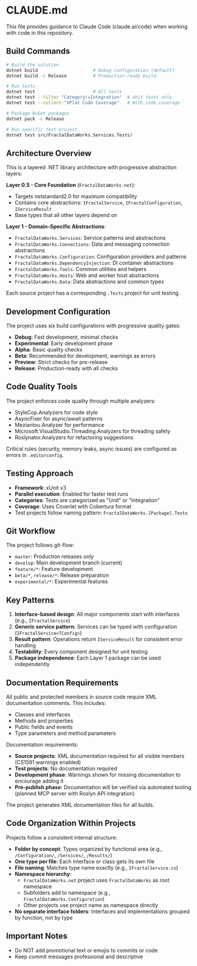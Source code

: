 # CLAUDE.md

This file provides guidance to Claude Code (claude.ai/code) when working with code in this repository.

## Build Commands

```bash
# Build the solution
dotnet build                     # Debug configuration (default)
dotnet build -c Release          # Production-ready build

# Run tests
dotnet test                      # All tests
dotnet test --filter "Category!=Integration"  # Unit tests only
dotnet test --collect:"XPlat Code Coverage"   # With code coverage

# Package NuGet packages
dotnet pack -c Release

# Run specific test project
dotnet test src/FractalDataWorks.Services.Tests/
```

## Architecture Overview

This is a layered .NET library architecture with progressive abstraction layers:

**Layer 0.5 - Core Foundation** (`FractalDataWorks.net`):
- Targets netstandard2.0 for maximum compatibility
- Contains core abstractions: `IFractalService`, `IFractalConfiguration`, `IServiceResult`
- Base types that all other layers depend on

**Layer 1 - Domain-Specific Abstractions**:
- `FractalDataWorks.Services`: Service patterns and abstractions
- `FractalDataWorks.Connections`: Data and messaging connection abstractions
- `FractalDataWorks.Configuration`: Configuration providers and patterns
- `FractalDataWorks.DependencyInjection`: DI container abstractions
- `FractalDataWorks.Tools`: Common utilities and helpers
- `FractalDataWorks.Hosts`: Web and worker host abstractions
- `FractalDataWorks.Data`: Data abstractions and common types

Each source project has a corresponding `.Tests` project for unit testing.

## Development Configuration

The project uses six build configurations with progressive quality gates:
- **Debug**: Fast development, minimal checks
- **Experimental**: Early development phase
- **Alpha**: Basic quality checks
- **Beta**: Recommended for development, warnings as errors
- **Preview**: Strict checks for pre-release
- **Release**: Production-ready with all checks

## Code Quality Tools

The project enforces code quality through multiple analyzers:
- StyleCop.Analyzers for code style
- AsyncFixer for async/await patterns
- Meziantou.Analyzer for performance
- Microsoft.VisualStudio.Threading.Analyzers for threading safety
- Roslynator.Analyzers for refactoring suggestions

Critical rules (security, memory leaks, async issues) are configured as errors in `.editorconfig`.

## Testing Approach

- **Framework**: xUnit v3
- **Parallel execution**: Enabled for faster test runs
- **Categories**: Tests are categorized as "Unit" or "Integration"
- **Coverage**: Uses Coverlet with Cobertura format
- Test projects follow naming pattern: `FractalDataWorks.[Package].Tests`

## Git Workflow

The project follows git-flow:
- `master`: Production releases only
- `develop`: Main development branch (current)
- `feature/*`: Feature development
- `beta/*`, `release/*`: Release preparation
- `experimental/*`: Experimental features

## Key Patterns

1. **Interface-based design**: All major components start with interfaces (e.g., `IFractalService`)
2. **Generic service pattern**: Services can be typed with configuration (`IFractalService<TConfig>`)
3. **Result pattern**: Operations return `IServiceResult` for consistent error handling
4. **Testability**: Every component designed for unit testing
5. **Package independence**: Each Layer 1 package can be used independently

## Documentation Requirements

All public and protected members in source code require XML documentation comments. This includes:
- Classes and interfaces
- Methods and properties
- Public fields and events
- Type parameters and method parameters

Documentation requirements:
- **Source projects**: XML documentation required for all visible members (CS1591 warnings enabled)
- **Test projects**: No documentation required
- **Development phase**: Warnings shown for missing documentation to encourage adding it
- **Pre-publish phase**: Documentation will be verified via automated tooling (planned MCP server with Roslyn API integration)

The project generates XML documentation files for all builds.

## Code Organization Within Projects

Projects follow a consistent internal structure:
- **Folder by concept**: Types organized by functional area (e.g., `/Configuration/`, `/Services/`, `/Results/`)
- **One type per file**: Each interface or class gets its own file
- **File naming**: Matches type name exactly (e.g., `IFractalService.cs`)
- **Namespace hierarchy**: 
  - `FractalDataWorks.net` project uses `FractalDataWorks` as root namespace
  - Subfolders add to namespace (e.g., `FractalDataWorks.Configuration`)
  - Other projects use project name as namespace directly
- **No separate interface folders**: Interfaces and implementations grouped by function, not by type

## Important Notes

- Do NOT add promotional text or emojis to commits or code
- Keep commit messages professional and descriptive